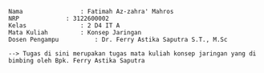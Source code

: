     Nama		        : Fatimah Az-zahra' Mahros
    NRP		        : 3122600002
    Kelas		        : 2 D4 IT A
    Mata Kuliah	        : Konsep Jaringan
    Dosen Pengampu	        : Dr. Ferry Astika Saputra S.T., M.Sc

    --> Tugas di sini merupakan tugas mata kuliah konsep jaringan yang di bimbing oleh Bpk. Ferry Astika Saputra